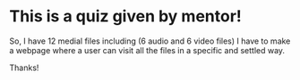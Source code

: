 # This is a quiz given by mentor!

So, I have 12 medial files including (6 audio and 6 video files)
I have to make a webpage where a user can visit all the files in a specific and settled way.



Thanks!